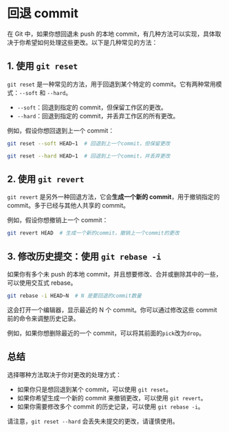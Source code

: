 # 回退 commit

在 Git 中，如果你想回退未 push 的本地 commit，有几种方法可以实现，具体取决于你希望如何处理这些更改。以下是几种常见的方法：

## 1. 使用 `git reset`

`git reset` 是一种常见的方法，用于回退到某个特定的 commit。它有两种常用模式：`--soft` 和 `--hard`。

- `--soft`：回退到指定的 commit，但保留工作区的更改。
- `--hard`：回退到指定的 commit，并丢弃工作区的所有更改。

例如，假设你想回退到上一个 commit：

```sh
git reset --soft HEAD~1  # 回退到上一个commit，但保留更改
```

```sh
git reset --hard HEAD~1  # 回退到上一个commit，并丢弃更改
```

## 2. 使用 `git revert`

`git revert` 是另外一种回退方法，它会**生成一个新的 commit**，用于撤销指定的 commit。多于已经与其他人共享的 commit。

例如，假设你想撤销上一个 commit：

```sh
git revert HEAD  # 生成一个新的commit，撤销上一个commit的更改
```

## 3. 修改历史提交：使用 `git rebase -i`

如果你有多个未 push 的本地 commit，并且想要修改、合并或删除其中的一些，可以使用交互式 rebase。

```sh
git rebase -i HEAD~N  # N 是要回退的commit数量
```

这会打开一个编辑器，显示最近的 N 个 commit。你可以通过修改这些 commit 前的命令来调整历史记录。

例如，如果你想删除最近的一个 commit，可以将其前面的`pick`改为`drop`。

## 总结

选择哪种方法取决于你对更改的处理方式：

- 如果你只是想回退到某个 commit，可以使用 `git reset`。
- 如果你希望生成一个新的 commit 来撤销更改，可以使用 `git revert`。
- 如果你需要修改多个 commit 的历史记录，可以使用 `git rebase -i`。

请注意，`git reset --hard` 会丢失未提交的更改，请谨慎使用。
